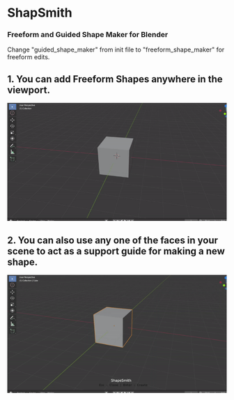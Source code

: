 # ShapSmith

### Freeform and Guided Shape Maker for Blender

Change "guided_shape_maker" from init file to "freeform_shape_maker" for freeform edits.


## 1. You can add Freeform Shapes anywhere in the viewport.
![Alt Text](freeform.gif)

## 2. You can also use any one of the faces in your scene to act as a support guide for making a new shape.
![Alt Text](guided.gif)
